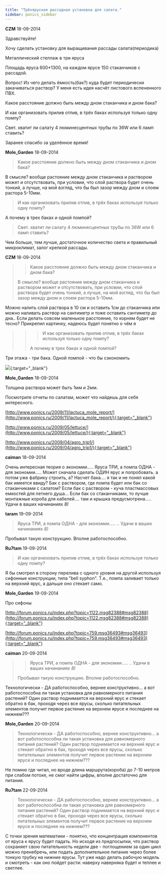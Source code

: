```yaml
---
title: "Трёхярусная рассадная установка для салата."
sidebar: ponics_sidebar
---
```


**CZM** 18-09-2014

Здравствуйте!

Хочу сделать установку для выращивания рассады салата(периодика)

Металлический стеллаж в три яруса

Площадь яруса 600*1300, на каждом ярусе 150 стаканчиков с рассадой.

Вопрос! Из чего делать ёмкость(бак?) куда будет периодически закачиваться раствор? У меня есть идея насчёт листового вспененного ПВХ.

Какое расстояние должно быть между дном стаканчика и дном бака?

И как организовать прилив отлив, в трёх баках используя только одну помпу?

Свет. хватит ли салату 4 люминесцентных трубы по 36W или 6 ламп ставить?

Заранее спасибо за уделённое время!


**Mole_Garden** 18-09-2014

> Какое расстояние должно быть между дном стаканчика и дном бака?

В смысле? вообще растояние между дном стаканчика и раствором может и отсутствовать, при условии, что слой раствора будет очень тонкий, а лучше, на мой взгляд, что бы был зазор между дном и слоем растора 5-10мм.

> И как организовать прилив отлив, в трёх баках используя только одну помпу?

А почему в трех баках и одной помпой? 

> Свет. хватит ли салату 4 люминесцентных трубы по 36W или 6 ламп ставить?

Чем больше, тем лучше, достаточное количество света и правильный микроклимат, залог крепкой рассады.


**CZM** 18-09-2014

> > Какое расстояние должно быть между дном стаканчика и дном бака?
> 
> 
> 
> В смысле? вообще растояние между дном стаканчика и раствором может и отсутствовать, при условии, что слой раствора будет очень тонкий, а лучше, на мой взгляд, что бы был зазор между дном и слоем растора 5-10мм.

Можно налить слой раствора в 10 см и оставить 1см до стаканчика или можно наливать раствор на сантиметр и тоже оставить сантиметр до дна.. Если делать совсем маленькое расстояние, то корням будет не тесно? Прикрепил картинку, надеюсь будет понятно о чём я

> > > И как организовать прилив отлив, в трёх баках используя только одну помпу?
> > 
> > 
> > 
> > А почему в трех баках и одной помпой? 
> 
>  

Три этажа - три бака. Одной помпой - что бы сэкономить

[![](/attachimages/16999_вопрос.jpg)](https://t.me/ponics_ru_files/13276){:target="_blank"}

**Mole_Garden** 18-09-2014

Толщина раствора может быть 1мм и 2мм. 

Посмотрите отчеты по салатам, может что найдешь для себя интересного.

[http://www.ponics.ru/2009/11/lactuca_mole_report/](http://www.ponics.ru/2009/11/lactuca_mole_report/){:target="_blank"}

[http://www.ponics.ru/2009/05/lettuce/](http://www.ponics.ru/2009/05/lettuce/){:target="_blank"}

[http://www.ponics.ru/2009/04/agro_trip1/](http://www.ponics.ru/2009/04/agro_trip1/){:target="_blank"}


**caiman** 18-09-2014

Очень интересная теория о экономии..... Яруса ТРИ, а помпа ОДНА - для экономии..... Может сначала сделать ОДИН ярус и попробовать. а потом уже фабрику строить, а? Насчет бака.... я так и не понял какой бак имеется ввиду? Бак с раствором, где помпа будет или бак со стаканчиками с салатом? Если бак с раствором - куча пластмассовых емкостей для летнего душа... Если бак со стаканчиками, то лучше монтажные короба для кабелей.... там и крышка предусмотрена..... Удачи в ваших начинаниях *8)*


**taram** 19-09-2014

> Яруса ТРИ, а помпа ОДНА - для экономии..... .. Удачи в ваших начинаниях *8)*

Пробывал такую конструкцию. Вполне работоспособно.


**Ru7tam** 19-09-2014

> И как организовать прилив отлив, в трёх баках используя только одну помпу?

Я бы смотрел в сторону перелива с одного уровня на другой используя сифонные конструкции, типа "bell syphon". Т.е., помпа заливает только на верхний ярус, а дальше оно стекает само.


**Mole_Garden** 19-09-2014

Про сифоны

[http://forum.ponics.ru/index.php?topic=1122.msg82388#msg82388](http://forum.ponics.ru/index.php?topic=1122.msg82388#msg82388){:target="_blank"}

[http://forum.ponics.ru/index.php?topic=759.msg36493#msg36493](http://forum.ponics.ru/index.php?topic=759.msg36493#msg36493){:target="_blank"}


**caiman** 20-09-2014

> > Яруса ТРИ, а помпа ОДНА - для экономии..... .. Удачи в ваших начинаниях *8)*
> 
> 
> 
> Пробывал такую конструкцию. Вполне работоспособно.

Технологически - ДА работоспособно, вернее конструктивно... а вот работоспособна ли такая установка для равномерного питания растений? Один раствор поднимается на верхний ярус и стекает обратно в бак, проходя через все ярусы, сколько питательных элементов получит первое растение на верхнем ярусе и последнее на нижнем???


**Mole_Garden** 20-09-2014

> Технологически - ДА работоспособно, вернее конструктивно... а вот работоспособна ли такая установка для равномерного питания растений? Один раствор поднимается на верхний ярус и стекает обратно в бак, проходя через все ярусы, сколько питательных элементов получит первое растение на верхнем ярусе и последнее на нижнем???

Не помню где читал, но вроде длина маршрута(короба) до 7-10 метров при слабом потоке, не смог найти цифры, вполне достаточно для питания.


**Ru7tam** 22-09-2014

> Технологически - ДА работоспособно, вернее конструктивно... а вот работоспособна ли такая установка для равномерного питания растений? Один раствор поднимается на верхний ярус и стекает обратно в бак, проходя через все ярусы, сколько питательных элементов получит первое растение на верхнем ярусе и последнее на нижнем???

С точки зрения математики - понятно, что концентрация компонентов от яруса к ярусу будет падать. Но исходя из предпосылки, что раствор сохраняет свою питательность недели две - поглощением за один цикл можно пренебречь, или подать дополнительное питание через более тонкую трубку на нижние ярусы. Тут уже надо делать рабочую модель и смотреть - как оно пойдет расти: наверху наверняка будет и теплее и светлее.


